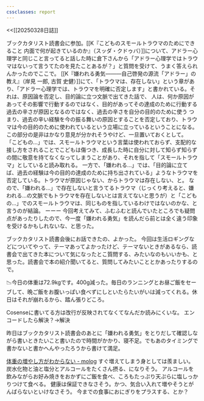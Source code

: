 ```yaml
---
cssclasses: report
---
```

<<[[20250328日誌]]

ブックカタリスト読書会に参加。[[K『こどものスモールトラウマのためにできること 内面で何が起きているのか』（スッダ・クドゥバ）]]について、アドラー心理学と同じこと言ってると話した時に倉下さんから「アドラー心理学ではトラウマはないって言うてたのを見たことあるが？」と質問を受けて、うまく答えられんかったのでここで。
[[K『嫌われる勇気―――自己啓発の源流「アドラー」の教え』（岸見 一郎, 古賀 史健）]]にて、「トラウマは、存在しない」という章があり、「アドラー心理学では、トラウマを明確に否定します」と書かれている。それは、原因論を否定し、目的論に立つ文脈で出てきた話で、
人は、何か原因があってその影響で行動するのではなく、目的があってその達成のために行動する
過去の辛さが原因となるのではなく、過去の辛さを自分の目的のために使う
つまり、過去の辛い経験を今の振る舞いの原因とすることを否定しており、トラウマは今の目的のために使われているという立場に立っているということになる。この部分の是非はかなり意見が分かれそうやけど、一旦置いておくとして。
「こどもの…」では、スモールトラウマという言葉は使われておらず、支配的な接し方をされることでこどもは傷つき、成長した時に自分に対して知らず知らずの間に敬意を持てなくなってしまうことがあり、それを指して「スモールトラウマ」としていると読み取れる。
一方で、「嫌われる…」では、「目的論に立てば、過去の経験は今の目的の達成のために持ち出されている」ようなトラウマを否定している。トラウマが原因じゃない、からトラウマは存在しない、と。
なので、「嫌われる…」で存在しないと言うてるトラウマ（じっくり考えると、嫌われる…の文脈でもトラウマを存在しないとは言えてないと思うが）と「こどもの…」でのスモールトラウマは、同じものを指しているわけではないのかな、と言うのが結論。
ーーー
今回考えてみて、ふむふむと読んでいたところでも疑問点があったりしたので、今一度「嫌われる勇気」を読んだら前とは全く違う印象を受けるかもしれないな、と思った。

ブックカタリスト読書会後にお話できたの、よかった。
今回は生活ロギングなどについてやって、テーマあってよかったけど、テーマないときがあるなら、読書会で出てきた本について気になったとこ質問する、みたいなのもいいかも、と思った。読書会で本の紹介聞いてると、質問してみたいこととかあったりするので。

📉今日の体重は72.9kgです。400g減った。毎日のランニングとお昼ご飯をセーブして、晩ご飯をお腹いっぱい食べずにしといたらたいがいは減ってくれる。休日はそれが崩れるから、踏ん張りどころ。

Cosenseに書いてる方は改行が反映されてなくてなんだか読みにくいな。
エンコードしたら解決？→解決

昨日はブックカタリスト読書会のあとに「嫌われる勇気」をとりだして確認しながら書いときたいこと書いたので時間がかかり、寝不足。でもあのタイミングで書かないと書かへんやったろうから書けて満足。

[体重の増やし方がわからない - molog](https://scrapbox.io/molog/%E4%BD%93%E9%87%8D%E3%81%AE%E5%A2%97%E3%82%84%E3%81%97%E6%96%B9%E3%81%8C%E3%82%8F%E3%81%8B%E3%82%89%E3%81%AA%E3%81%84)
すぐ増えてしまう身としては羨ましい。
炭水化物と油と塩分とアルコールをたくさん摂る、になりそう。
アルコールを飲みながらお好み焼きをおかずにご飯を食べ、ころもたっぷり天ぷらに塩しっかりつけて食べる。
健康は保証できなさそう。かつ、気合い入れて増やそうとがんばらないといけなさそう。
今までの食事におにぎりをプラスする、とか？